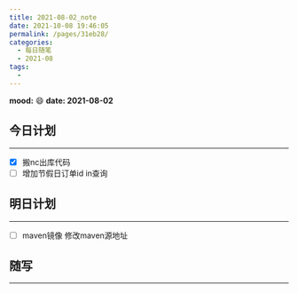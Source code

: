 ```yaml
---
title: 2021-08-02_note
date: 2021-10-08 19:46:05
permalink: /pages/31eb28/
categories:
  - 每日随笔
  - 2021-08
tags:
  - 
---
```

**mood:** :smile:  																		**date: 2021-08-02**  

## 今日计划  
------
- [x]  搬nc出库代码
- [ ]  增加节假日订单id in查询
## 明日计划  
------
- [ ]  maven镜像 修改maven源地址
## 随写 
------
